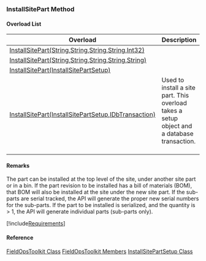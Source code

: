 ### InstallSitePart Method

#### Overload List

| Overload | Description |
| --- | --- |
| [InstallSitePart(String,String,String,String,Int32)](FChoice.Toolkits.Clarify~FChoice.Toolkits.Clarify.FieldOps.FieldOpsToolkit~InstallSitePart(String,String,String,String,Int32).md) |   |
| [InstallSitePart(String,String,String,String,String)](FChoice.Toolkits.Clarify~FChoice.Toolkits.Clarify.FieldOps.FieldOpsToolkit~InstallSitePart(String,String,String,String,String).md) |   |
| [InstallSitePart(InstallSitePartSetup)](FChoice.Toolkits.Clarify~FChoice.Toolkits.Clarify.FieldOps.FieldOpsToolkit~InstallSitePart(InstallSitePartSetup).md) |   |
| [InstallSitePart(InstallSitePartSetup,IDbTransaction)](FChoice.Toolkits.Clarify~FChoice.Toolkits.Clarify.FieldOps.FieldOpsToolkit~InstallSitePart(InstallSitePartSetup,IDbTransaction).md) | Used to install a site part. This overload takes a setup object and a database transaction.   |

#### Remarks

The part can be installed at the top level of the site, under another site part or in a bin. If the part revision to be installed has a bill of materials (BOM), that BOM will also be installed at the site under the new site part. If the sub-parts are serial tracked, the API will generate the proper new serial numbers for the sub-parts. If the part to be installed is serialized, and the quantity is > 1, the API will generate individual parts (sub-parts only).

[!include[Requirements](../partials/requirements.md)]



#### Reference

[FieldOpsToolkit Class](FChoice.Toolkits.Clarify~FChoice.Toolkits.Clarify.FieldOps.FieldOpsToolkit.md)
[FieldOpsToolkit Members](FChoice.Toolkits.Clarify~FChoice.Toolkits.Clarify.FieldOps.FieldOpsToolkit_members.md)
[InstallSitePartSetup Class](FChoice.Toolkits.Clarify~FChoice.Toolkits.Clarify.FieldOps.InstallSitePartSetup.md)
